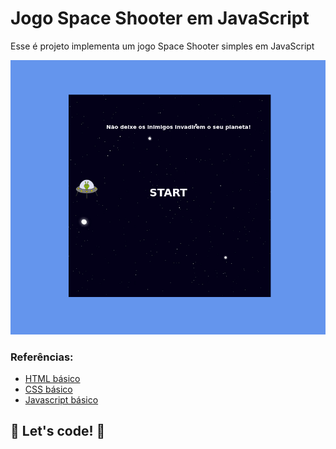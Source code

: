 # Jogo Space Shooter em JavaScript

Esse é projeto implementa um jogo Space Shooter simples em JavaScript

![screenshot](screenshot.png?raw=true 'screenshot')

### Referências:

- [HTML básico](https://www.w3schools.com/html/)
- [CSS básico](https://developer.mozilla.org/pt-BR/docs/Web/CSS)
- [Javascript básico](https://developer.mozilla.org/pt-BR/docs/Web/JavaScript)

## 🚀 Let's code! 🚀
